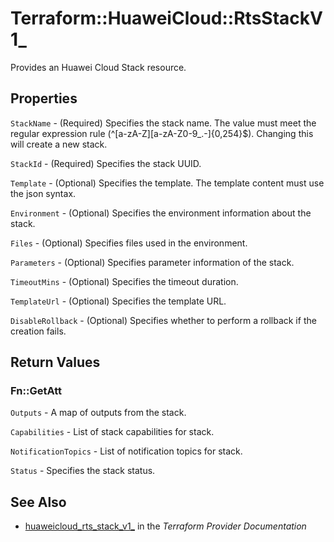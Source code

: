 # Terraform::HuaweiCloud::RtsStackV1_

Provides an Huawei Cloud Stack resource.

## Properties

`StackName` - (Required) Specifies the stack name. The value must meet the regular expression rule (^[a-zA-Z][a-zA-Z0-9_.-]{0,254}$). Changing this will create a new stack.

`StackId` - (Required) Specifies the stack UUID.

`Template` - (Optional) Specifies the template. The template content must use the json syntax.

`Environment` - (Optional) Specifies the environment information about the stack.

`Files` - (Optional) Specifies files used in the environment.

`Parameters` - (Optional) Specifies parameter information of the stack.

`TimeoutMins` - (Optional) Specifies the timeout duration.

`TemplateUrl` - (Optional) Specifies the template URL.

`DisableRollback` - (Optional) Specifies whether to perform a rollback if the creation fails.


## Return Values

### Fn::GetAtt

`Outputs` - A map of outputs from the stack.

`Capabilities` - List of stack capabilities for stack.

`NotificationTopics` - List of notification topics for stack.

`Status` - Specifies the stack status.

## See Also

* [huaweicloud_rts_stack_v1_](https://www.terraform.io/docs/providers/huaweicloud/r/rts_stack_v1_.html) in the _Terraform Provider Documentation_